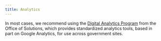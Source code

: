 ```yaml
---
title: Analytics
---
```


In most cases, we recommend using the [Digital Analytics Program](https://digital.gov/services/dap/) from the Office of Solutions, which provides standardized analytics tools, based in part on Google Analytics, for use across government sites. 
